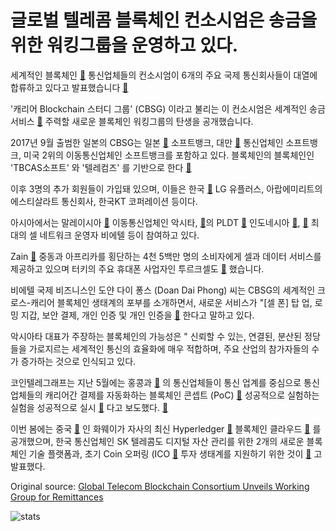 # 글로벌 텔레콤 블록체인 컨소시엄은 송금을 위한 워킹그룹을 운영하고 있다.

세계적인 블록체인  [🔗](https://cointelegraph.com/tags/blockchain)  통신업체들의 컨소시엄이 6개의 주요 국제 통신회사들이 대열에 합류하고 있다고 발표했습니다  [🔗](https://jp.cointelegraph.com/news/softbank-axiata-pldt-telin-turkcell-viettel-and-zain-join-the-carrier-blockchain-study-group)

'캐리어 Blockchain 스터디 그룹' (CBSG) 이라고 불리는 이 컨소시엄은 세계적인 송금 서비스  [🔗](https://cointelegraph.com/tags/remittances)  주력할 새로운 블록체인 워킹그룹의 탄생을 공개했습니다.

2017년 9월 출범한 일본의 CBSG는 일본  [🔗](https://cointelegraph.com/tags/japan)  소프트뱅크, 대만  [🔗](https://cointelegraph.com/tags/taiwan) 통신업체인 소프트뱅크, 미국 2위의 이동통신업체인 소프트뱅크를 포함하고 있다. 블록체인의 블록체인인 'TBCAS소프트' 와 '텔레컴즈' 를 기반으로 한다 [🔗](https://cointelegraph.com/tags/usa)

이후 3명의 추가 회원들이 가입돼 있으며, 이들은 한국  [🔗](https://cointelegraph.com/tags/south-korea)  LG 유플러스, 아랍에미리트의 에스티살라트 통신회사, 한국KT 코퍼레이션 등이다.

아시아에서는 말레이시아  [🔗](https://cointelegraph.com/tags/malaysia) 이동통신업체인 악시타,  [🔗](https://www.axiata.com)의 PLDT  [🔗](http://www.pldt.com) 인도네시아  [🔗](https://cointelegraph.com/tags/indonesia),  [🔗](https://cointelegraph.com/tags/philippines) 최대의 셀 네트워크 운영자 비에텔 등이 참여하고 있다.

Zain  [🔗](https://www.zain.com/en/) 중동과 아프리카를 횡단하는 4천 5백만 명의 소비자에게 셀과 데이터 서비스를 제공하고 있으며 터키의 주요 휴대폰 사업자인 투르크셀도  [🔗](https://www.turkcell.com.tr) 했습니다.

비에텔 국제 비즈니스인 도얀 다이 퐁스 (Doan Dai Phong) 씨는 CBSG의 세계적인 크로스-캐리어 블록체인 생태계의 포부를 소개하면서, 새로운 서비스가 "\[셀 폰\] 탑 업, 로밍 지갑, 보안 결제, 개인 인증 및 개인 인증을  [🔗](https://cointelegraph.com/tags/iot) 한다고 말하고 있다.

악시아타 대표가 주장하는 블록체인의 가능성은 " 신뢰할 수 있는, 연결된, 분산된 정당들을 가로지르는 세계적인 통신의 효율화에 매우 적합하며, 주요 산업의 참가자들의 수가 증가하는 것으로 인식되고 있다.

코인텔레그래프는 지난 5월에는 홍콩과  [🔗](https://cointelegraph.com/tags/hong-kong) 의 통신업체들이 통신 업계를 중심으로 통신업체들의 캐리어간 결제를 자동화하는 블록체인 콘셉트 (PoC)  [🔗](https://cointelegraph.com/tags/proof-of-concept) 성공적으로 실험하는 실험을 성공적으로 실시  [🔗](https://cointelegraph.com/news/global-telecoms-firms-successfully-test-blockchain-system-for-inter-carrier-settlement) 다고 보도했다. [🔗](https://cointelegraph.com/tags/uk)

이번 봄에는 중국  [🔗](https://cointelegraph.com/tags/china) 인 화웨이가 자사의 최신 Hyperledger  [🔗](https://cointelegraph.com/tags/hyperledger) 블록체인 클라우드  [🔗](https://cointelegraph.com/news/chinas-telecom-giant-huawei-launches-blockchain-as-a-service-platform) 를 공개했으며, 한국 통신업체인 SK 텔레콤도 디지털 자산 관리를 위한 2개의 새로운 블록체인 기술 플랫폼과, 초기 Coin 오퍼링 (ICO  [🔗](https://cointelegraph.com/tags/ico) 투자 생태계를 지원하기 위한 것이  [🔗](https://cointelegraph.com/news/koreas-largest-telecom-operator-announces-blockchain-service-for-asset-management) 고 발표했다.

Original source: [Global Telecom Blockchain Consortium Unveils Working Group for Remittances](https://cointelegraph.com/news/global-telecom-blockchain-consortium-unveils-working-group-for-remittances)

![stats](https://c.statcounter.com/11760860/0/a89fa40b/1/ "stats")
